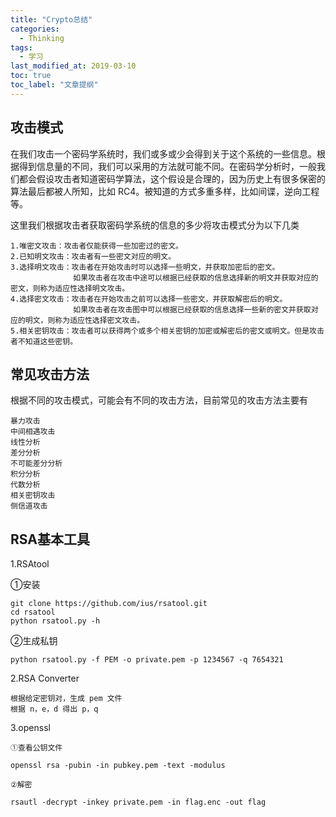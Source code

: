 ```yaml
---
title: "Crypto总结"
categories:
  - Thinking
tags:
  - 学习
last_modified_at: 2019-03-10
toc: true
toc_label: "文章提纲"
---
```


## 攻击模式


在我们攻击一个密码学系统时，我们或多或少会得到关于这个系统的一些信息。根据得到信息量的不同，我们可以采用的方法就可能不同。在密码学分析时，一般我们都会假设攻击者知道密码学算法，这个假设是合理的，因为历史上有很多保密的算法最后都被人所知，比如 RC4。被知道的方式多重多样，比如间谍，逆向工程等。

这里我们根据攻击者获取密码学系统的信息的多少将攻击模式分为以下几类

    1.唯密文攻击：攻击者仅能获得一些加密过的密文。
    2.已知明文攻击：攻击者有一些密文对应的明文。
    3.选择明文攻击：攻击者在开始攻击时可以选择一些明文，并获取加密后的密文。
                  如果攻击者在攻击中途可以根据已经获取的信息选择新的明文并获取对应的密文，则称为适应性选择明文攻击。
    4.选择密文攻击：攻击者在开始攻击之前可以选择一些密文，并获取解密后的明文。
                  如果攻击者在攻击图中可以根据已经获取的信息选择一些新的密文并获取对应的明文，则称为适应性选择密文攻击。
    5.相关密钥攻击：攻击者可以获得两个或多个相关密钥的加密或解密后的密文或明文。但是攻击者不知道这些密钥。


## 常见攻击方法
 
 根据不同的攻击模式，可能会有不同的攻击方法，目前常见的攻击方法主要有

    暴力攻击
    中间相遇攻击
    线性分析
    差分分析
    不可能差分分析
    积分分析
    代数分析
    相关密钥攻击
    侧信道攻击
    
    
  ## RSA基本工具
  
  1.RSAtool

   ①安装

    git clone https://github.com/ius/rsatool.git
    cd rsatool
    python rsatool.py -h

   ②生成私钥

    python rsatool.py -f PEM -o private.pem -p 1234567 -q 7654321

  2.RSA Converter
  
    根据给定密钥对，生成 pem 文件
    根据 n，e，d 得出 p，q
  
  3.openssl

    ①查看公钥文件

    openssl rsa -pubin -in pubkey.pem -text -modulus

    ②解密

    rsautl -decrypt -inkey private.pem -in flag.enc -out flag

